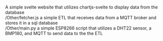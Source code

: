 A simple svelte website that utilizes chartjs-svelte to display data from the database
<br />
/Other/fetcher.js a simple ETL that receives data from a MQTT broker and stores it in a sql database
<br />
/Other/main.py a simple ESP8266 script that utilizes a DHT22 sensor, a BMP180, and MQTT to send data to the the ETL
